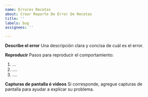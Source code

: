 ```yaml
---
name: Errores Recetas
about: Crear Reporte De Error De Recetas
title: ''
labels: bug
assignees: ''

---
```


**Describe el error**
Una descripción clara y concisa de cuál es el error.

**Reproducir**
Pasos para reproducir el comportamiento:
1. ...
2. ....
3. ....

**Capturas de pantalla ó videos**
Si corresponde, agregue capturas de pantalla para ayudar a explicar su problema.
